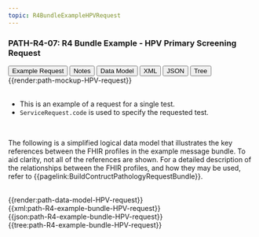 ```yaml
---
topic: R4BundleExampleHPVRequest
---
```

### PATH-R4-07: R4 Bundle Example - HPV Primary Screening Request

<div class="tab fhirTree">
    <button class="tablinks active" onclick="openTab(event, 'Example')">Example Request</button>
    <button class="tablinks" onclick="openTab(event, 'Notes')">Notes</button>
    <button class="tablinks" onclick="openTab(event, 'DataModel')">Data Model</button>
    <button class="tablinks" onclick="openTab(event, 'XML')">XML</button>
    <button class="tablinks" onclick="openTab(event, 'JSON')">JSON</button>
    <button class="tablinks" onclick="openTab(event, 'Tree')">Tree</button>
</div>
    
<div id="Example" role="tabpanel" class="tabcontent"  style="display:block"> 
    {{render:path-mockup-HPV-request}}
</div>
<div id="Notes" role="tabpanel" class="tabcontent">
    <br>
    <ul>
        <li>This is an example of a request for a single test.</li>          
	    <li><code>ServiceRequest.code</code> is used to specify the requested test.</li>				           
    </ul>
</div>
<div id="DataModel" role="tabpanel" class="tabcontent">
    <br>
    <p>The following is a simplified logical data model that illustrates the key references between the FHIR profiles in the example message bundle. To aid clarity, not all of the references are shown. For a detailed description of the relationships between the FHIR profiles, and how they may be used, refer to {{pagelink:BuildContructPathologyRequestBundle}}.</p>
    <br>
    {{render:path-data-model-HPV-request}}
</div>
<div id="XML" role="tabpanel" class="tabcontent">
    {{xml:path-R4-example-bundle-HPV-request}}
</div>
<div id="JSON" role="tabpanel" class="tabcontent">
    {{json:path-R4-example-bundle-HPV-request}}
</div>
<div id="Tree" role="tabpanel" class="tabcontent expandedexample">
    {{tree:path-R4-example-bundle-HPV-request}}
</div>
